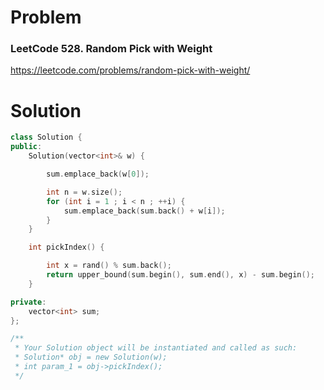 
# Problem
### LeetCode 528. Random Pick with Weight
https://leetcode.com/problems/random-pick-with-weight/

# Solution
```c++
class Solution {
public:
    Solution(vector<int>& w) {

        sum.emplace_back(w[0]);

        int n = w.size();
        for (int i = 1 ; i < n ; ++i) {
            sum.emplace_back(sum.back() + w[i]);
        }
    }

    int pickIndex() {

        int x = rand() % sum.back();
        return upper_bound(sum.begin(), sum.end(), x) - sum.begin();
    }

private:
    vector<int> sum;
};

/**
 * Your Solution object will be instantiated and called as such:
 * Solution* obj = new Solution(w);
 * int param_1 = obj->pickIndex();
 */
```
